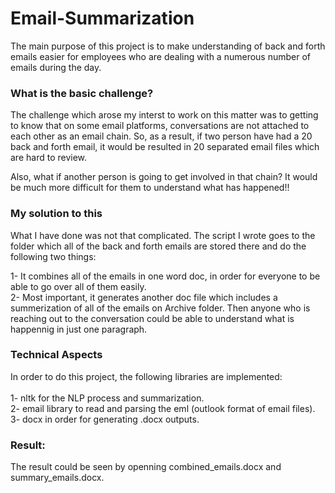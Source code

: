 # Email-Summarization
The main purpose of this project is to make understanding of back and forth emails easier for employees who are dealing with a numerous number of emails during the day.

### What is the basic challenge?
The challenge which arose my interst to work on this matter was to getting to know that on some email platforms, conversations are not attached to each other as an email chain. So, as a result, if two person have had a 20 back and forth email, it would be resulted in 20 separated email files which are hard to review.

Also, what if another person is going to get involved in that chain? It would be much more difficult for them to understand what has happened!!

### My solution to this
What I have done was not that complicated. The script I wrote goes to the folder which all of the back and forth emails are stored there and do the following two things:

1- It combines all of the emails in one word doc, in order for everyone to be able to go over all of them easily.
<br>2- Most important, it generates another doc file which includes a summerization of all of the emails on Archive folder. Then anyone who is reaching out to the conversation could be able to understand what is happennig in just one paragraph.

### Technical Aspects
In order to do this project, the following libraries are implemented:
<br>
<br>1- nltk for the NLP process and summarization.
<br>2- email library to read and parsing the eml (outlook format of email files).
<br>3- docx in order for generating .docx outputs.


### Result:
The result could be seen by openning combined_emails.docx and summary_emails.docx.